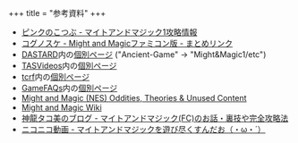 +++
title = "参考資料"
+++

* [ピンクのこつぶ - マイトアンドマジック1攻略情報](http://tinypink.jog.client.jp/1/Menu.html)
* [コグノスケ - Might and Magicファミコン版 - まとめリンク](http://www.katsuster.net/index.php?arg_act=cmd_show_diary&arg_date=20211004)
* [DASTARD](http://www.saturn.dti.ne.jp/dastard/azito.htm)内の[個別ページ](http://www.saturn.dti.ne.jp/dastard/m&m/) ("Ancient-Game" -> "Might&Magic1/etc")
* [TASVideos](https://tasvideos.org/)内の[個別ページ](https://tasvideos.org/371G)
* [tcrf](https://tcrf.net/The_Cutting_Room_Floor)内の[個別ページ](https://tcrf.net/Might_and_Magic:_Secret_of_the_Inner_Sanctum)
* [GameFAQs](https://gamefaqs.gamespot.com/)内の[個別ページ](https://gamefaqs.gamespot.com/nes/587457-might-and-magic-secret-of-the-inner-sanctum)
* [Might and Magic (NES) Oddities, Theories & Unused Content](https://web.archive.org/web/20210409224016/http://flyingomelette.com/oddities/mightmagicoddities.html)
* [Might and Magic Wiki](https://mightandmagic.fandom.com/wiki/Main_Page)
* [神龍タコ美のブログ - マイトアンドマジック(FC)のお話・裏技や完全攻略法](https://ameblo.jp/jinnryuu-takomi/entry-12446408887.html)
* [ニコニコ動画 - マイトアンドマジックを遊び尽くすんだお（・ω・´）](https://www.nicovideo.jp/user/58804149/mylist/56178704)
